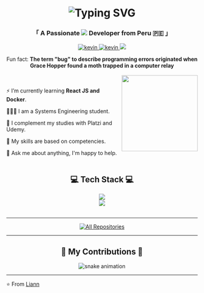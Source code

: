 <h1 align="center">
		<img src="https://readme-typing-svg.herokuapp.com?font=Righteous&size=35&duration=4000&pause=500&color=56F7F5&center=true&vCenter=true&width=500&height=70&lines=Hi+There!+%F0%9F%91%8B;I'm+Liann+Melanny!" alt="Typing SVG" />
</h1>
<h3 align="center">「 A Passionate <img src="https://readme-typing-svg.herokuapp.com/?font=Righteous&size=18&center=true&pause=500&color=56F7F5&vCenter=true&width=90&height=14&duration=4000&lines=Frontend;Backend;Full+Stack" /> Developer from <b>Peru</b> 🇵🇪 」
</h3>
<p align="center">
 <a href="https://www.linkedin.com/in/liannmelannyhuamancunyas"  target="_blank">
  <img src="https://img.shields.io/badge/LinkedIn-0077B5?style=for-the-badge&logo=linkedin&logoColor=white" alt="kevin"/>
 </a>
 <a href="https://www.instagram.com/lmelannycunyas/" target="_blank">
  <img src="https://img.shields.io/badge/Instagram-fe4164?style=for-the-badge&logo=instagram&logoColor=white" alt="kevin" />
 </a> 
   <a href="mailto:liannmelanny@gmail.com">
    <img src="https://img.shields.io/badge/Gmail-333333?style=for-the-badge&logo=gmail&logoColor=red" />
  </a>
</p>
<div  align='center'>
Fun fact: <strong>The term "bug" to describe programming errors originated when Grace Hopper found a moth trapped in a computer relay</strong>
</div>
<br />

<div  align='right'>

<img  align="right"  src="https://i.giphy.com/media/VbnUQpnihPSIgIXuZv/giphy.webp" height="200" width="200">

</div>
<br />
<div  align='left'>

⚡ I’m currently learning <strong>React JS and Docker</strong>.


👨🏽‍💻 I am a Systems Engineering student.

🌱 I complement my studies with Platzi and Udemy.

💼 My skills are based on competencies.

💬 Ask me about anything, I'm happy to help.
<br/>
<br/>
</div>


<div>
<h2 align="center">💻 Tech Stack 💻</h2>
</div>
 <div align="center">
 <img src="https://skillicons.dev/icons?i=html,css,js,react,php,laravel,jquery,tailwind,vite" /><br><img src="https://skillicons.dev/icons?i=mysql,postgres,linux,postman,git,github,figma,vscode" /></a>
  </div>
<br/>
<hr/>

<p align="center">
  <a href="https://github.com/liann-melanny-huaman-cunyas?tab=repositories" target="_blank"><img alt="All Repositories" title="All Repositories" src="https://img.shields.io/badge/-All%20Repos-2962FF?style=for-the-badge&logo=koding&logoColor=white&color=cyan"/></a>
</p>

<hr/>
<div align="center">
  <h2>📅 My Contributions 📅</h2>

![snake animation](https://github.com/liann-melanny-huaman-cunyas/liann-melanny-huaman-cunyas/blob/output/github-contribution-grid-snake2.svg)

  <hr/>
</div>


⭐️ From [Liann](https://github.com/liann-melanny-huaman-cunyas)
